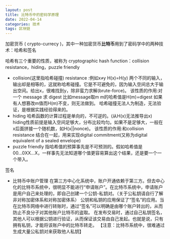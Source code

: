 ```yaml
---
layout: post
title: 比特币中的密码学原理
date: 2022-04-14
categories: 技术
tags: 区块链 
---
```


加密货币 ( crypto-currecy )，其中一种加密货币**比特币**用到了密码学中的两种技术：哈希和签名

哈希有三个重要的性质，被称为 cryptographic hash function：collision resistance，hiding，puzzle friendly

- collision(这里指哈希碰撞) resistance  :例如x≠y H(x)=H(y) 两个不同的输入，输出却是相等的，这就称哈希碰撞。它是不可避免的，因为输入空间总大于输出空间。给出x，很难找到y，除非蛮力求解(brute-force)。
  该性质的作用:对一个 message 求 digest
  比如message取m m的哈希值是H(m)=digest 如果有人想篡改m值而H(m)不变，则无法做到。
  哈希碰撞无法人为制造，无法验证，是根据实践经验得来的。
- hiding 哈希函数的计算过程是单向的，不可逆的。(从H(x)无法推导出x) hiding性质前提是输入空间足够大，分布比较均匀。如果不是足够大，一般在x后面拼接一个随机数，如H(x||nonce)。
  该性质的作用:和collision resistance 结合在一起，用来实现digital commitment(又称为digital equivalent of a sealed envelope)
- puzzle friendly 指哈希值的预算事先是不可预测的。假如哈希值是00...0XX...X，一样事先无法知道哪个值更容易算出这个结果，还是要一个一个带入。

签名

- 比特币中账户管理
  在第三方中心化系统中，账户开通依赖于第三方。但去中心化的比特币系统中，很明显不能进行“申请账户”。在比特币系统中，申请账户是用户自己来处理的，即自己创建一个公钥-私钥对。（关于公私钥请自行了解非对称加密体系和对称加密体系）
  公钥和私钥的应用保证了“签名”的应用。当在比特币网络中进行转账时，通过“签名”可以明确是由哪个账户转出的，从而防止不良分子对其他账户比特币的盗取。
  在发布交易时，通过自己私钥签名，其他人可以根据公钥进行验证，从而保证该交易由自己发起。也就是说，只有拥有私钥，才能将该账户中的比特币转走。
  【注意：比特币系统中，很难通过生成大量公私钥对来获取他人私钥】
